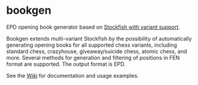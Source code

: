 # bookgen
EPD opening book generator based on [Stockfish with variant support](https://github.com/ddugovic/Stockfish).

Bookgen extends multi-variant Stockfish by the possibility of automatically generating opening books for all supported chess variants, including standard chess, crazyhouse, giveaway/suicide chess, atomic chess, and more. Several methods for generation and filtering of positions in FEN format are supported. The output format is EPD.

See the [Wiki](https://github.com/ianfab/bookgen/wiki) for documentation and usage examples.
